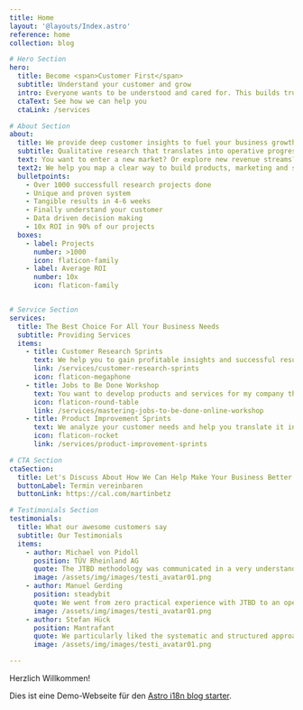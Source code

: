 ```yaml
---
title: Home
layout: '@layouts/Index.astro'
reference: home
collection: blog

# Hero Section
hero:
  title: Become <span>Customer First</span>
  subtitle: Understand your customer and grow
  intro: Everyone wants to be understood and cared for. This builds trust. And trust is the basis for sustainable growth.
  ctaText: See how we can help you
  ctaLink: /services

# About Section
about:
  title: We provide deep customer insights to fuel your business growth
  subtitle: Qualitative research that translates into operative progress
  text: You want to enter a new market? Or explore new revenue streams? But you worry, that the investments in product development won't pay out? You want to reduce the risk of missing product-market fit? Then we are here for you.
  text2: We help you map a clear way to build products, marketing and sales, that your customers will love. 
  bulletpoints:
    - Over 1000 successfull research projects done
    - Unique and proven system
    - Tangible results in 4-6 weeks
    - Finally understand your customer
    - Data driven decision making
    - 10x ROI in 90% of our projects
  boxes:
    - label: Projects
      number: >1000
      icon: flaticon-family
    - label: Average ROI
      number: 10x
      icon: flaticon-family


# Service Section
services:
  title: The Best Choice For All Your Business Needs
  subtitle: Providing Services
  items:
    - title: Customer Research Sprints
      text: We help you to gain profitable insights and successful results in a very short time. From day one. Guaranteed.
      link: /services/customer-research-sprints
      icon: flaticon-megaphone
    - title: Jobs to Be Done Workshop
      text: You want to develop products and services for my company that will take customers out of your hands?
      icon: flaticon-round-table
      link: /services/mastering-jobs-to-be-done-online-workshop
    - title: Product Improvement Sprints
      text: We analyze your customer needs and help you translate it into a blueprint for a winning product. This takes usually less then 20% of the time of doing it yourself with trial and error.
      icon: flaticon-rocket
      link: /services/product-improvement-sprints

# CTA Section
ctaSection:
  title: Let's Discuss About How We Can Help Make Your Business Better
  buttonLabel: Termin vereinbaren
  buttonLink: https://cal.com/martinbetz

# Testimonials Section
testimonials:
  title: What our awesome customers say
  subtitle: Our Testimonials
  items:
    - author: Michael von Pidoll
      position: TÜV Rheinland AG
      quote: The JTBD methodology was communicated in a very understandable way, and the interviews were conducted in a very professional manner. The project offers us the chance to address our customers with new service offers in a more targeted way.
      image: /assets/img/images/testi_avatar01.png
    - author: Manuel Gerding
      position: steadybit
      quote: We went from zero practical experience with JTBD to an operational small research team that can use JTBD independently in the future within 2 weeks! An unrestricted 110% recommendation.
      image: /assets/img/images/testi_avatar01.png
    - author: Stefan Hück
      position: Mantrafant
      quote: We particularly liked the systematic and structured approach, so that we learned more relevant information about our product and our customers in the JTBD Interview Sprint in just 2 days (6 interviews) than in the previous 3 years. After less than a week, we were able to directly triple our advertising campaign effectiveness with the results. Not only did we improve our marketing and sales, but we also got a better product out of it.
      image: /assets/img/images/testi_avatar01.png

---
```

Herzlich Willkommen!

Dies ist eine Demo-Webseite für den [Astro i18n blog starter](https://github.com/kslstn/astro-i18n-blog-starter).

